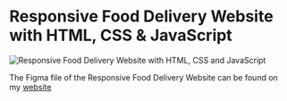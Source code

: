 # Responsive Food Delivery Website with HTML, CSS & JavaScript

![Responsive Food Delivery Website with HTML, CSS and JavaScript](![image](https://github.com/user-attachments/assets/b03e9832-fb0f-478b-a363-ca97de0aa5d9)
)

The Figma file of the Responsive Food Delivery Website can be found on my [website](https://codevoweb.com/lc26-build-food-ordering-website-html-css-javascript)
